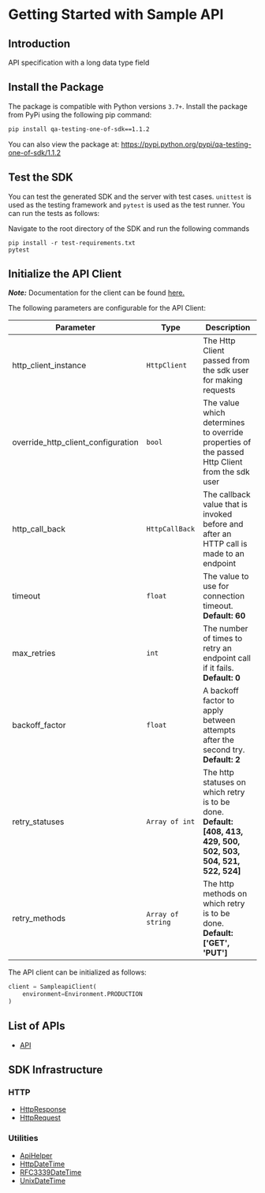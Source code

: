 
# Getting Started with Sample API

## Introduction

API specification with a long data type field

## Install the Package

The package is compatible with Python versions `3.7+`.
Install the package from PyPi using the following pip command:

```bash
pip install qa-testing-one-of-sdk==1.1.2
```

You can also view the package at:
https://pypi.python.org/pypi/qa-testing-one-of-sdk/1.1.2

## Test the SDK

You can test the generated SDK and the server with test cases. `unittest` is used as the testing framework and `pytest` is used as the test runner. You can run the tests as follows:

Navigate to the root directory of the SDK and run the following commands

```
pip install -r test-requirements.txt
pytest
```

## Initialize the API Client

**_Note:_** Documentation for the client can be found [here.](https://www.github.com/tahaali2000/qa-testing-one-of-python-sdk/tree/1.1.2/doc/client.md)

The following parameters are configurable for the API Client:

| Parameter | Type | Description |
|  --- | --- | --- |
| http_client_instance | `HttpClient` | The Http Client passed from the sdk user for making requests |
| override_http_client_configuration | `bool` | The value which determines to override properties of the passed Http Client from the sdk user |
| http_call_back | `HttpCallBack` | The callback value that is invoked before and after an HTTP call is made to an endpoint |
| timeout | `float` | The value to use for connection timeout. <br> **Default: 60** |
| max_retries | `int` | The number of times to retry an endpoint call if it fails. <br> **Default: 0** |
| backoff_factor | `float` | A backoff factor to apply between attempts after the second try. <br> **Default: 2** |
| retry_statuses | `Array of int` | The http statuses on which retry is to be done. <br> **Default: [408, 413, 429, 500, 502, 503, 504, 521, 522, 524]** |
| retry_methods | `Array of string` | The http methods on which retry is to be done. <br> **Default: ['GET', 'PUT']** |

The API client can be initialized as follows:

```python
client = SampleapiClient(
    environment=Environment.PRODUCTION
)
```

## List of APIs

* [API](https://www.github.com/tahaali2000/qa-testing-one-of-python-sdk/tree/1.1.2/doc/controllers/api.md)

## SDK Infrastructure

### HTTP

* [HttpResponse](https://www.github.com/tahaali2000/qa-testing-one-of-python-sdk/tree/1.1.2/doc/http-response.md)
* [HttpRequest](https://www.github.com/tahaali2000/qa-testing-one-of-python-sdk/tree/1.1.2/doc/http-request.md)

### Utilities

* [ApiHelper](https://www.github.com/tahaali2000/qa-testing-one-of-python-sdk/tree/1.1.2/doc/api-helper.md)
* [HttpDateTime](https://www.github.com/tahaali2000/qa-testing-one-of-python-sdk/tree/1.1.2/doc/http-date-time.md)
* [RFC3339DateTime](https://www.github.com/tahaali2000/qa-testing-one-of-python-sdk/tree/1.1.2/doc/rfc3339-date-time.md)
* [UnixDateTime](https://www.github.com/tahaali2000/qa-testing-one-of-python-sdk/tree/1.1.2/doc/unix-date-time.md)

